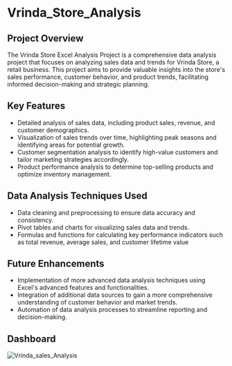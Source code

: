 # Vrinda_Store_Analysis

## Project Overview
The Vrinda Store Excel Analysis Project is a comprehensive data analysis project that focuses on analyzing sales data and trends for Vrinda Store,
a retail business. This project aims to provide valuable insights into the store's sales performance, customer behavior, and product trends,
facilitating informed decision-making and strategic planning.

## Key Features
- Detailed analysis of sales data, including product sales, revenue, and customer demographics.
- Visualization of sales trends over time, highlighting peak seasons and identifying areas for potential growth.
- Customer segmentation analysis to identify high-value customers and tailor marketing strategies accordingly.
- Product performance analysis to determine top-selling products and optimize inventory management.

## Data Analysis Techniques Used
- Data cleaning and preprocessing to ensure data accuracy and consistency.
- Pivot tables and charts for visualizing sales data and trends.
- Formulas and functions for calculating key performance indicators such as total revenue, average sales, and customer lifetime value

 ## Future Enhancements
 - Implementation of more advanced data analysis techniques using Excel's advanced features and functionalities.
 - Integration of additional data sources to gain a more comprehensive understanding of customer behavior and market trends.
 - Automation of data analysis processes to streamline reporting and decision-making.
## Dashboard
![Vrinda_sales_Analysis](https://github.com/githubhaseeb/Vrinda_Store_Analysis/assets/98270092/a7b42cf1-d1cb-442a-a76b-bc357146495d)
